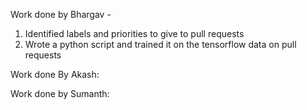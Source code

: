 Work done by Bhargav -
1. Identified labels and priorities to give to pull requests
2. Wrote a python script and trained it on the tensorflow data on pull requests

Work done By Akash:


Work done by Sumanth:
